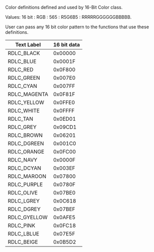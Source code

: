 
Color definitions defined and used by 16-Bit Color class.

Values: 16 bit : RGB : 565 : R5G6B5 : RRRRRGGGGGGBBBBB.

User can pass any 16 bit color pattern to the functions that use these definitions.

| Text Label  | 16 bit data |
| -----------  | ------  |
| RDLC_BLACK   | 0x00000 |
| RDLC_BLUE    | 0x0001F |
| RDLC_RED     | 0x0F800 |
| RDLC_GREEN   | 0x007E0 |
| RDLC_CYAN    | 0x007FF |
| RDLC_MAGENTA | 0x0F81F |
| RDLC_YELLOW  | 0x0FFE0 |
| RDLC_WHITE   | 0x0FFFF |
| RDLC_TAN     | 0x0ED01 |
| RDLC_GREY    | 0x09CD1 |
| RDLC_BROWN   | 0x06201 |
| RDLC_DGREEN  | 0x001C0 |
| RDLC_ORANGE  | 0x0FC00 |
| RDLC_NAVY    | 0x0000F |
| RDLC_DCYAN   | 0x003EF |
| RDLC_MAROON  | 0x07800 |
| RDLC_PURPLE  | 0x0780F |
| RDLC_OLIVE   | 0x07BE0 |
| RDLC_LGREY   | 0x0C618 |
| RDLC_DGREY   | 0x07BEF |
| RDLC_GYELLOW | 0x0AFE5 |
| RDLC_PINK    | 0x0FC18 |
| RDLC_LBLUE   | 0x07E5F |
| RDLC_BEIGE   | 0x0B5D2 |
